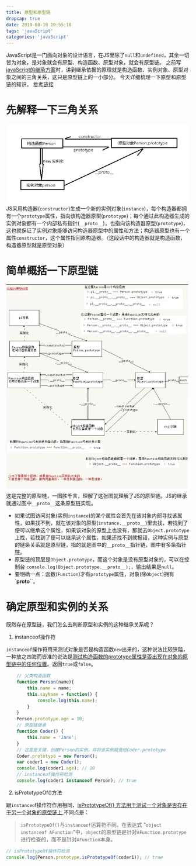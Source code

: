 ```yaml
---
title: 原型和原型链
dropcap: true
date: 2019-08-10 10:55:18
tags: 'javaScript'
categories: 'javaScript'
---
```

JavaScript是一门面向对象的设计语言，在JS里除了`null`和`undefined`，其余一切皆为对象，是对象就会有原型、构造函数、原型对象，就会有原型链。
之前写[javaScript的继承方案](https://lijing0906.github.io/post/jsInherit)时，讲到继承依据的原理就是构造函数、实例对象、原型对象之间的三角关系，这只是原型链上的一小部分。
今天详细梳理一下原型和原型链的知识。
[参考链接](https://juejin.im/post/58f94c9bb123db411953691b)
# **先解释一下三角关系**
![](prototypeChain/prototypeChain.png)
JS采用构造器(`constructor`)生成一个新的实例对象(`instance`)，每个构造器都拥有一个`prototype`属性，指向该构造器原型(`prototype`)；每个通过此构造器生成的实例对象都有一个内部私有指针(`__proto__`)，也指向该构造器原型(`prototype`)，这也就保证了实例对象能够访问构造器原型中的属性和方法；构造器原型也有一个属性`constructor`，这个属性指回原构造器。（这段话中的构造器就是构造函数，构造器原型就是原型对象）
# **简单概括一下原型链**
![](prototypeChain/wholePrototypeChain.jpg)
这是完整的原型链，一图胜千言，理解了这张图就理解了JS的原型链。JS的继承就通过图中`__proto__`这条原型链实现。
* 如果试图访问对象(实例`instance`)的某个属性会首先在该对象内部寻找该属性，如果找不到，就在该对象的原型(`instance.__proto__`)里去找，若找到了便可以继承这个属性，如果该对象的原型上也没有，那就去`Object.prototype`上找，若找到了便可以继承这个属性，如果还找不到就报错，这种实例与原型的链条关系就是原型链，指的就是图中的`__proto__`指针链，图中有多条指针链。
* 原型链的顶层是`Object.prototype`，而这个对象是没有原型对象的，可以在控制台 `console.log(Object.prototype.__proto__);`，输出结果是`null`。
* 要明确一点：函数(`Function`)才有`prototype`属性，对象(除`Object`)拥有`__proto__``。
# **确定原型和实例的关系**
既然存在原型链，我们怎么去判断原型和实例的这种继承关系呢？
1. instanceof操作符

`instanceof`操作符用来测试对象是否是构造函数`new`出来的，这种说法比较狭隘，一种放之四海而皆准的说法是[测试构造函数的prototype属性是否出现在对象的原型链中的任何位置](https://developer.mozilla.org/zh-CN/docs/Web/JavaScript/Reference/Operators/instanceof)。返回`true`或`false`。
```javascript
    // 父类构造函数
    function Person(name){
        this.name = name;
        this.sayName = function() {
            console.log(this.name);
        }
    }
    Person.prototype.age = 10;
    // 原型链继承
    function Coder() {
        this.name = 'Jane';
    }
    // 这里是关键，创建Person的实例，并将该实例赋值给Coder.prototype
    Coder.prototype = new Person();
    var coder1 = new Coder();
    console.log(coder1.age); // 10
    // instanceof操作符检测
    console.log(coder1 instanceof Person); // true
```
2. isPrototypeOf()方法

跟`instanceo`f操作符作用相同，[isPrototypeOf() 方法用于测试一个对象是否存在于另一个对象的原型链上](https://developer.mozilla.org/zh-CN/docs/Web/JavaScript/Reference/Global_Objects/Object/isPrototypeOf),不同点是：
>`isPrototypeOf()`与`instanceof`运算符不同。在表达式 "`object instanceof AFunction`"中，`object`的原型链是针对`AFunction.prototype`进行检查的，而不是针对`AFunction`本身。

```javascript
// isPrototypeOf操作符检测
console.log(Person.prototype.isPrototypeOf(coder1)); // true
```